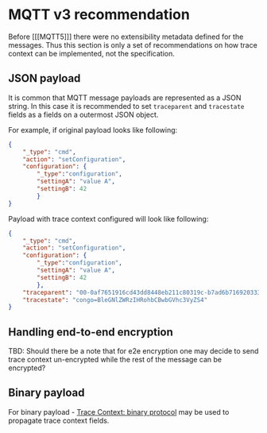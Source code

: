 # MQTT v3 recommendation

Before [[[MQTT5]]] there were no extensibility metadata defined for the messages. Thus
this section is only a set of recommendations on how trace context can be
implemented, not the specification.

## JSON payload

It is common that MQTT message payloads are represented as a JSON string. In this case
it is recommended to set `traceparent` and `tracestate` fields as a fields on a
outermost JSON object.

For example, if original payload looks like following:

``` json
{
    "_type": "cmd",
    "action": "setConfiguration",
    "configuration": {
        "_type":"configuration",
        "settingA": "value A",
        "settingB": 42
        }
}
```

Payload with trace context configured will look like following:

``` json
{
    "_type": "cmd",
    "action": "setConfiguration",
    "configuration": {
        "_type":"configuration",
        "settingA": "value A",
        "settingB": 42
        },
    "traceparent": "00-0af7651916cd43dd8448eb211c80319c-b7ad6b7169203331-01",
    "tracestate": "congo=BleGNlZWRzIHRohbCBwbGVhc3VyZS4"
}
```

## Handling end-to-end encryption

TBD: Should there be a note that for e2e encryption one may decide to send trace
context un-encrypted while the rest of the message can be encrypted?

## Binary payload

For binary payload - [Trace Context: binary protocol](https://w3c.github.io/trace-context-binary/) may be used to
propagate trace context fields.

